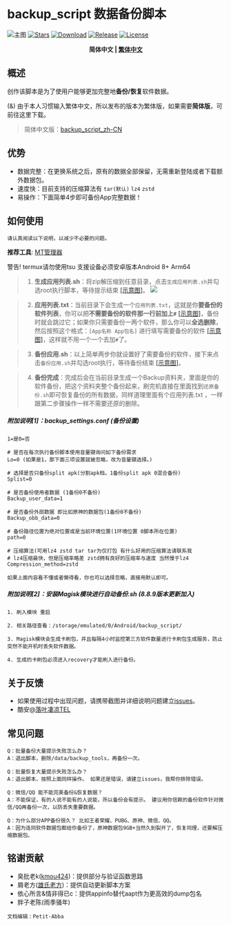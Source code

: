 # backup_script 数据备份脚本
![主图](https://github.com/Petit-Abba/backup_script_zh-CN/blob/06e06a015a1f672be52d980cb77ec0fd8dc4087d/File/mmexport1631297554615.png)
[![Stars](https://img.shields.io/github/stars/YAWAsau/backup_script?label=stars)](https://github.com/YAWAsau)
[![Download](https://img.shields.io/github/downloads/YAWAsau/backup_script/total)](https://github.com/YAWAsau/backup_script/releases)
[![Release](https://img.shields.io/github/v/release/YAWAsau/backup_script?label=release)](https://github.com/YAWAsau/backup_script/releases/latest)
[![License](https://img.shields.io/github/license/YAWAsau/backup_script?label=License)](https://choosealicense.com/licenses/gpl-3.0)

<div align="center">
<span style="font-weight: bold"> 简体中文 | <a href=README_TS.md> 繁体中文 </a> </span>
</div>

## 概述
创作该脚本是为了使用户能够更加完整地**备份/恢复**软件数据。

(&) 由于本人习惯输入繁体中文，所以发布的版本为繁体版，如果需要**简体版**，可前往这里下载。
> 简体中文版：[backup_script_zh-CN](https://github.com/Petit-Abba/backup_script_zh-CN)

## 优势
 - 数据完整：在更换系统之后，原有的数据全部保留，无需重新登陆或者下载额外数据包。
 - 速度快：目前支持的压缩算法有 `tar(默认)` `lz4` `zstd`
 - 易操作：下面简单4步即可备份App完整数据！

## 如何使用
`请认真阅读以下说明，以减少不必要的问题。`

**推荐工具**: [MT管理器](https://www.coolapk.com/apk/bin.mt.plus)

  警告! termux请勿使用tsu 支援设备必须安卓版本Android 8+ Arm64

> 1. __生成应用列表.sh__：将zip解压缩到任意目录，点击`生成应用列表.sh`并勾选root执行脚本，等待提示结束 [[示意图]](https://github.com/Petit-Abba/backup_script_zh-CN//raw/main/File/Picture/2.png)。
![](https://github.com/Petit-Abba/backup_script_zh-CN//raw/main/File/Picture/1.png)

> 2. __应用列表.txt__：当前目录下会生成一个`应用列表.txt`，这就是你**要备份的软件列表**，你可以把**不需要备份的软件那一行前加上`#`** [[示意图]](https://github.com/Petit-Abba/backup_script_zh-CN//raw/main/File/Picture/3.png)，备份时就会跳过它；如果你只需要备份一两个软件，那么你可以**全选删除**，然后按照这个格式：`[App名称 App包名]` 进行填写需要备份的软件 [[示意图]](https://github.com/Petit-Abba/backup_script_zh-CN//raw/main/File/Picture/4.png)，这样就不用一个一个去加`#`了。

> 3. __备份应用.sh__：以上简单两步你就设置好了需要备份的软件，接下来点击`备份应用.sh`并勾选root执行，等待备份结束 [[示意图]](https://github.com/Petit-Abba/backup_script_zh-CN//raw/main/File/Picture/5.png)。

> 4. __备份完成__：完成后会在当前目录生成一个Backup资料夹，里面是你的软件备份，把这个资料夹整个备份起来，刷完机直接在里面找到`还原备份.sh`即可恢复备份的所有数据，同样道理里面有个应用列表.txt ，一样跟第二步骤操作一样不需要还原的删除。

##### 附加说明[1]：backup_settings.conf (备份设置)
```
1=是0=否 

# 是否在每次执行备份脚本使用音量键询问如下备份需求
Lo=0 (如果是1，那下面三项设置就被忽略，改为音量键选择。)

# 选择是否只备份split apk(分割apk档，1备份split apk 0混合备份)
Splist=0

# 是否备份使用者数据 (1备份0不备份)
Backup_user_data=1

# 是否备份外部数据 即比如原神的数据包(1备份0不备份)
Backup_obb_data=0

# 备份路径位置为绝对位置或是当前环境位置(1环境位置 0脚本所在位置)
path=0

# 压缩算法(可用lz4 zstd tar tar为仅打包 有什么好用的压缩算法请联系我
# lz4压缩最快，但是压缩率略差 zstd拥有良好的压缩率与速度 当然慢于lz4
Compression_method=zstd
```
`如果上面内容看不懂或者懒得看，你也可以选择忽略，直接用默认即可。`


##### 附加说明[2]：安装Magisk模块进行自动备份.sh (8.8.9版本更新加入)
```
1. 刷入模块 重启

2. 相关路径查看：/storage/emulated/0/Android/backup_script/

3. Magisk模块会生成卡刷包，并且每隔4小时监控第三方软件数量进行卡刷包生成服务，防止突然不能开机时丢失软件数据。

4. 生成的卡刷包必须进入recovery才能刷入进行备份。
```

## 关于反馈
- 如果使用过程中出现问题，请携带截图并详细说明问题建立[issues](https://github.com/YAWAsau/backup_script/issues)。
- 酷安@[落叶凄凉TEL](http://www.coolapk.com/u/2277637)

## 常见问题
```
Q：批量备份大量提示失败怎么办？
A：退出脚本，删除/data/backup_tools，再备份一次。

Q：批量恢复大量提示失败怎么办？
A：退出脚本，按照上面同样操作。 如果还是错误，请建立issues，我帮你排除错误。

Q：微信/QQ 能不能完美备份&恢复数据？
A：不能保证，有的人说不能有的人说能，所以备份会有提示。 建议用你信赖的备份软件针对微信/QQ再备份一次，以防丢失重要数据。

Q：为什么部分APP备份很久？ 比如王者荣耀、PUBG、原神、微信、QQ。
A：因为连同软件数据包都给你备份了，原神数据包9GB+当然久到裂开了，恢复同理，还要解压缩数据包。
```

## 铭谢贡献
- 臭批老k([kmou424](https://github.com/kmou424))：提供部分与验证函数思路
- 屑老方([雄氏老方](http://www.coolapk.com/u/665894))：提供自动更新脚本方案
- 依心所言&情非得已c：提供appinfo替代aapt作为更高效的dump包名
- 胖子老陈(雨季骚年)

`文档编辑：Petit-Abba`